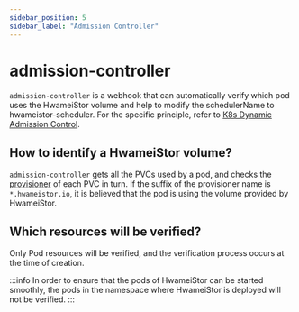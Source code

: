 ```yaml
---
sidebar_position: 5
sidebar_label: "Admission Controller"
---
```


# admission-controller

`admission-controller` is a webhook that can automatically verify which pod uses the HwameiStor volume
and help to modify the schedulerName to hwameistor-scheduler. For the specific principle, refer to
[K8s Dynamic Admission Control](https://kubernetes.io/docs/reference/access-authn-authz/extensible-admission-controllers/).

## How to identify a HwameiStor volume?

`admission-controller` gets all the PVCs used by a pod, and checks the [provisioner](https://kubernetes.io/docs/concepts/storage/storage-classes/) of each PVC in turn. If the suffix of the provisioner name is `*.hwameistor.io`, it is believed that the pod is using the volume provided by HwameiStor.

## Which resources will be verified?

Only Pod resources will be verified, and the verification process occurs at the time of creation.

:::info
In order to ensure that the pods of HwameiStor can be started smoothly, the pods in the namespace where HwameiStor is deployed will not be verified.
:::

